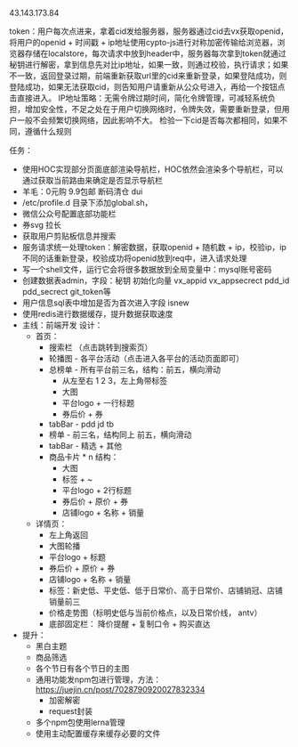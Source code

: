 43.143.173.84

token：用户每次点进来，拿着cid发给服务器，服务器通过cid去vx获取openid，将用户的openid + 时间戳 + ip地址使用cypto-js进行对称加密传输给浏览器，浏览器存储在localstore，每次请求中放到header中，服务器每次拿到token就通过秘钥进行解密，拿到信息先对比ip地址，如果一致，则通过校验，执行请求；如果不一致，返回登录过期，前端重新获取url里的cid来重新登录，如果登陆成功，则登陆成功，如果无法获取cid，则告知用户请重新从公众号进入，再给一个按钮点击直接进入。
IP地址策略：无需令牌过期时间，简化令牌管理，可减轻系统负担，增加安全性，不足之处在于用户切换网络时，令牌失效，需要重新登录，但用户一般不会频繁切换网络，因此影响不大。
检验一下cid是否每次都相同，如果不同，遵循什么规则



任务：
- 使用HOC实现部分页面底部渲染导航栏，HOC依然会渲染多个导航栏，可以通过获取当前路由来确定是否显示导航栏 
- 羊毛：0元购 9.9包邮 断码清仓 dui
- /etc/profile.d 目录下添加global.sh，
- 微信公众号配置底部功能栏 
- 券svg 拉长
- 获取用户剪贴板信息并搜索 
- 服务请求统一处理token：解密数据，获取openid + 随机数 + ip，校验ip，ip不同的话重新登录，校验成功将openid放到req中，进入请求处理
- 写一个shell文件，运行它会将很多数据放到全局变量中：mysql账号密码
- 创建数据表admin，字段：秘钥 初始化向量 vx_appid vx_appsecrect pdd_id pdd_secrect git_token等
- 用户信息sql表中增加是否为首次进入字段 isnew
- 使用redis进行数据缓存，提升数据获取速度
- 主线：前端开发 设计：
  - 首页：
    - 搜索栏 （点击跳转到搜索页）
    - 轮播图 - 各平台活动（点击进入各平台的活动页面即可）
    - 总榜单 - 所有平台前三名，结构：前五，横向滑动
      - 从左至右 1 2 3，左上角带标签
      - 大图
      - 平台logo + 一行标题
      - 券后价 + 券
    - tabBar - pdd jd tb
    - 榜单 - 前三名，结构同上 前五，横向滑动  
    - tabBar - 精选 + 其他
    - 商品卡片 * n  结构：
      - 大图
      - 标签 + ~
      - 平台logo + 2行标题
      - 券后价 + 原价 + 券
      - 店铺logo + 名称 + 销量
  - 详情页：
    - 左上角返回
    - 大图轮播
    - 平台logo + 标题
    - 券后价 + 原价 + 券
    - 店铺logo + 名称 + 销量
    - 标签：新史低、平史低、低于日常价、高于日常价、店铺销冠、店铺销量前三
    - 价格走势图（标明史低与当前价格点，以及日常价线， antv）
    - 底部固定栏： 降价提醒 + 复制口令 + 购买直达
- 提升：
  - 黑白主题
  - 商品筛选
  - 各个节日有各个节日的主图
  - 通用功能发npm包进行管理，方法：https://juejin.cn/post/7028790920027832334
    - 加密解密
    - request封装
  - 多个npm包使用lerna管理
  - 使用主动配置缓存来缓存必要的文件

